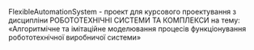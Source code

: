FlexibleAutomationSystem - проект для курсового проектування з дисципліни РОБОТОТЕХНІЧНІ СИСТЕМИ ТА КОМПЛЕКСИ на тему: «Алгоритмічне та імітаційне моделювання процесів функціонування робототехнічної виробничої системи»
